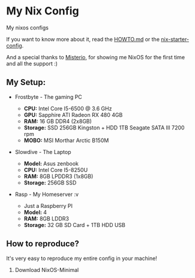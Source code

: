 # My Nix Config

My nixos configs

If you want to know more about it, read the [HOWTO.md](https://github.com/gp2112/nix-config/blob/main/HOWTO.md) or the [nix-starter-config](https://github.com/Misterio77/nix-starter-config).

And a special thanks to [Misterio](https://github.com/Misterio77), for showing me NixOS for the first time and all the support :)

## My Setup:

* Frostbyte - The gaming PC
  * **CPU:** Intel Core I5-6500 @ 3.6 GHz
  * **GPU:** Sapphire ATI Radeon RX 480 4GB
  * **RAM:** 16 GB DDR4 (2x8GB)
  * **Storage:** SSD 256GB Kingston + HDD 1TB Seagate SATA III 7200 rpm
  * **MOBO:** MSI Morthar Arctic B150M
  
* Slowdive - The Laptop
  * **Model:** Asus zenbook 
  * **CPU:** Intel Core I5-8250U
  * **RAM:** 8GB LPDDR3 (1x8GB)
  * **Storage:** 256GB SSD

* Rasp - My Homeserver :v
  * Just a Raspberry PI
  * **Model:** 4
  * **RAM:** 8GB LDDR3
  * **Storage:** 32 GB SD Card + 1TB HDD USB

## How to reproduce?

It's very easy to reproduce my entire config in your machine!

1. Download NixOS-Minimal

